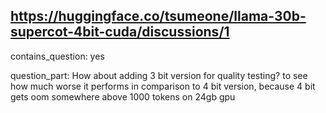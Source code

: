 ## https://huggingface.co/tsumeone/llama-30b-supercot-4bit-cuda/discussions/1

contains_question: yes

question_part: How about adding 3 bit version for quality testing? to see how much worse it performs in comparison to 4 bit version, because 4 bit gets oom somewhere above 1000 tokens on 24gb gpu
